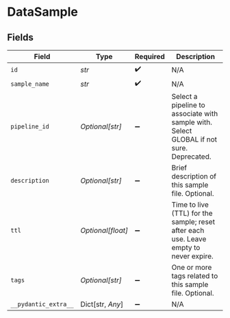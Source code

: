 # DataSample


## Fields

| Field                                                                                   | Type                                                                                    | Required                                                                                | Description                                                                             |
| --------------------------------------------------------------------------------------- | --------------------------------------------------------------------------------------- | --------------------------------------------------------------------------------------- | --------------------------------------------------------------------------------------- |
| `id`                                                                                    | *str*                                                                                   | :heavy_check_mark:                                                                      | N/A                                                                                     |
| `sample_name`                                                                           | *str*                                                                                   | :heavy_check_mark:                                                                      | N/A                                                                                     |
| `pipeline_id`                                                                           | *Optional[str]*                                                                         | :heavy_minus_sign:                                                                      | Select a pipeline to associate with sample with. Select GLOBAL if not sure. Deprecated. |
| `description`                                                                           | *Optional[str]*                                                                         | :heavy_minus_sign:                                                                      | Brief description of this sample file. Optional.                                        |
| `ttl`                                                                                   | *Optional[float]*                                                                       | :heavy_minus_sign:                                                                      | Time to live (TTL) for the sample; reset after each use. Leave empty to never expire.   |
| `tags`                                                                                  | *Optional[str]*                                                                         | :heavy_minus_sign:                                                                      | One or more tags related to this sample file. Optional.                                 |
| `__pydantic_extra__`                                                                    | Dict[str, *Any*]                                                                        | :heavy_minus_sign:                                                                      | N/A                                                                                     |